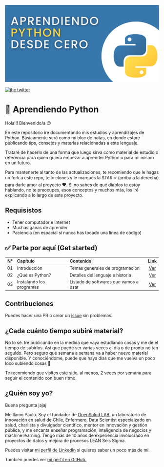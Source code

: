 <img src="img/python.png" alt="Python logo" title="Aprendiendo Python" />

[![jhc twitter](https://img.shields.io/badge/Twitter-@chazkon-00aced.svg?style=flat&logo=twitter)](https://twitter.com/chazkon)

# 🐍 Aprendiendo Python

Hola!!! Bienvenido/a 😉

En este repositorio iré documentando mis estudios y aprendizajes de Python. Básicamente será como mi bloc de notas, en donde estaré publicando tips, consejos y materias relacionadas a este lenguaje. 

Trataré de hacerlo de una forma que luego sirva como material de estudio o referencia para quien quiera empezar a aprender Python o para mi mismo en un futuro.

Para mantenerte al tanto de las actualizaciones, te recomiendo que le hagas un fork a este repo, te lo clones y le marques la STAR ⭐ (arriba a la derecha) para darle amor al proyecto ❤️. Si no sabes de qué diablos te estoy hablando, no te preocupes, esos conceptos y muchos más, los iré explicando a lo largo de este proyecto.


## Requisistos

- Tener computador e internet
- Muchas ganas de aprender
- Paciencia (en espacial si nunca has tocado una línea de código)


## ✅ Parte por aquí (Get started)

N° | Capítulo | Contenido | Link
:----: | :----- | :----- | :----:
01 | Introducción | Temas generales de programación | [Ver](https://github.com/paulovillarroel/aprendiendo_python/blob/main/01_fundamentos.md)
02 | ¿Qué es Python? | Detalles del lenguaje e historia | [Ver](https://github.com/paulovillarroel/aprendiendo_python/blob/main/02_que_es_python.md)
03 | Instalando los programas | Listado de softwares que vamos a usar | [Ver](https://github.com/paulovillarroel/aprendiendo_python/blob/main/03_instalaciones.md)


## Contribuciones

Puedes hacer una PR o crear un [issue](https://github.com/paulovillarroel/aprendiendo_python/issues) sin problemas.


## ¿Cada cuánto tiempo subiré material?

No lo sé. Iré publicando en la medida que vaya estudiando cosas y me de el tiempo de subirlos. Así que puede ser varias veces al día o de pronto no tan seguido. Pero seguro que semana a semana va a haber nuevo material disponible. Y conociéndome, puede que haya días que me vuelva un poco loco subiendo cosas 🤣

Te recomiendo que visites este sitio, al menos, 2 veces por semana para seguir el contenido con buen ritmo.


## ¿Quién soy yo?

Buena pregunta jajaj

Me llamo Paulo. Soy el fundador de [OpenSalud LAB](https://opensaludlab.org/), un laboratorio de innovación en salud de Chile, Enfermero, Data Scientist especiaizado en salud, charlista y divulgador científico, mentor en innovación y gestión pública, y me encanta enseñar programación, inteligencia de negocios y machine learning. Tengo más de 10 años de experiencia involucrado en proyectos de datos y mejora de procesos LEAN Seis Sigma.

Puedes visitar [mi perfil de LinkedIn](https://www.linkedin.com/in/paulovillarroeltapia) si quieres saber un poco más de mí.

También puedes ver [mi perfil en GitHub.](https://github.com/paulovillarroel)